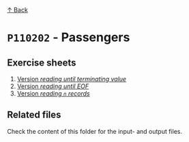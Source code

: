 [↑ Back](../../README.md)

# `P110202` - Passengers

## Exercise sheets

1. [Version *reading until terminating value*](./sheet-end.md)
1. [Version *reading until EOF*](./sheet-eof.md)
1. [Version *reading `n` records*](./sheet-n.md)

## Related files

Check the content of this folder for the input- and output files.

